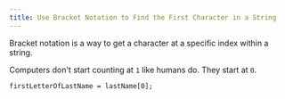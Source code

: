 ```yaml
---
title: Use Bracket Notation to Find the First Character in a String
---
```

Bracket notation is a way to get a character at a specific index within a string.

Computers don't start counting at `1` like humans do. They start at `0`.

    firstLetterOfLastName = lastName[0];